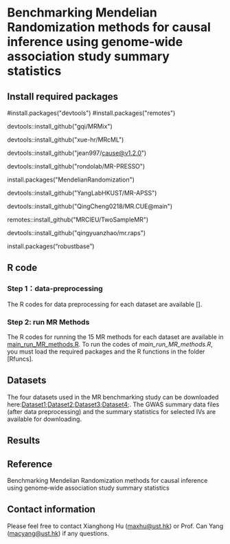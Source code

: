 # Benchmarking Mendelian Randomization methods for causal inference using genome‐wide association study summary statistics

## Install required packages
#install.packages("devtools")
#install.packages("remotes")

devtools::install_github("gqi/MRMix")

devtools::install_github("xue-hr/MRcML")

devtools::install_github("jean997/cause@v1.2.0")

devtools::install_github("rondolab/MR-PRESSO")

install.packages("MendelianRandomization")

devtools::install_github("YangLabHKUST/MR-APSS")

devtools::install_github("QingCheng0218/MR.CUE@main")

remotes::install_github("MRCIEU/TwoSampleMR")

devtools::install_github("qingyuanzhao/mr.raps")

install.packages(“robustbase”)

## R code
### Step 1：data-preprocessing
The R codes for data preprocessing for each dataset are available [].

### Step 2: run MR Methods
The R codes for running the 15 MR methods for each dataset are available in [main_run_MR_methods.R]().
To run the codes of *main_run_MR_methods.R*, you must load the required packages and the R functions in the folder [Rfuncs]. 

## Datasets
The four datasets used in the MR benchmarking study can be downloaded here:[Dataset1]();[Dataset2]();[Dataset3]();[Dataset4]();.
The GWAS summary data files (after data preprocessing) and the summary statistics for selected IVs are available for downloading.

## Results

## Reference
Benchmarking Mendelian Randomization methods for causal inference using genome‐wide association study summary statistics

## Contact information
Please feel free to contact Xianghong Hu (maxhu@ust.hk) or Prof. Can Yang (macyang@ust.hk) if any questions.
